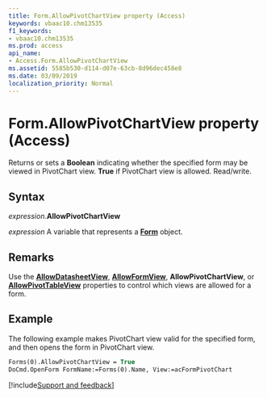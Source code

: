 ```yaml
---
title: Form.AllowPivotChartView property (Access)
keywords: vbaac10.chm13535
f1_keywords:
- vbaac10.chm13535
ms.prod: access
api_name:
- Access.Form.AllowPivotChartView
ms.assetid: 5585b530-d114-d07e-63cb-8d96dec458e8
ms.date: 03/09/2019
localization_priority: Normal
---
```



# Form.AllowPivotChartView property (Access)

Returns or sets a **Boolean** indicating whether the specified form may be viewed in PivotChart view. **True** if PivotChart view is allowed. Read/write.


## Syntax

_expression_.**AllowPivotChartView**

_expression_ A variable that represents a **[Form](Access.Form.md)** object.


## Remarks

Use the **[AllowDatasheetView](Access.Form.AllowDatasheetView.md)**, **[AllowFormView](Access.Form.AllowFormView.md)**, **AllowPivotChartView**, or **[AllowPivotTableView](Access.Form.AllowPivotTableView.md)** properties to control which views are allowed for a form.


## Example

The following example makes PivotChart view valid for the specified form, and then opens the form in PivotChart view.

```vb
Forms(0).AllowPivotChartView = True 
DoCmd.OpenForm FormName:=Forms(0).Name, View:=acFormPivotChart 

```



[!include[Support and feedback](~/includes/feedback-boilerplate.md)]